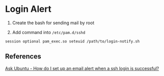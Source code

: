 Login Alert
===========

1. Create the bash for sending mail by root

2. Add command into `/etc/pam.d/sshd`

```
session optional pam_exec.so seteuid /path/to/login-notify.sh
```



References
---

[Ask Ubuntu - How do I set up an email alert when a ssh login is successful?](https://askubuntu.com/questions/179889/how-do-i-set-up-an-email-alert-when-a-ssh-login-is-successful)
